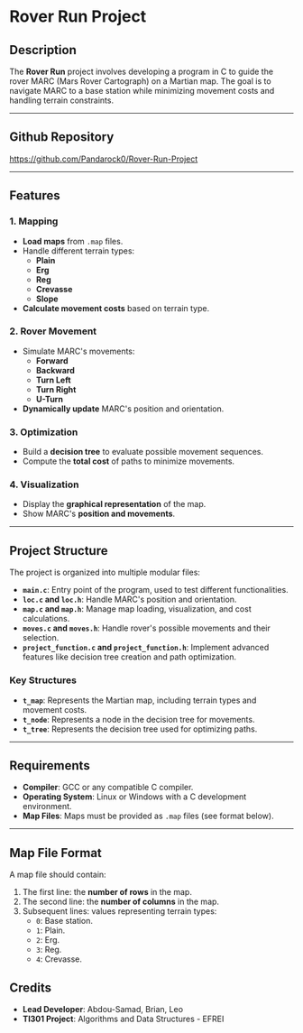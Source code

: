# **Rover Run Project**

## **Description**

The **Rover Run** project involves developing a program in C to guide the rover MARC (Mars Rover Cartograph) on a Martian map. The goal is to navigate MARC to a base station while minimizing movement costs and handling terrain constraints.

---

## **Github Repository**
https://github.com/Pandarock0/Rover-Run-Project

---

## **Features**

### **1. Mapping**
- **Load maps** from `.map` files.
- Handle different terrain types:
  - **Plain**
  - **Erg**
  - **Reg**
  - **Crevasse**
  - **Slope**
- **Calculate movement costs** based on terrain type.

### **2. Rover Movement**
- Simulate MARC's movements:
  - **Forward**
  - **Backward**
  - **Turn Left**
  - **Turn Right**
  - **U-Turn**
- **Dynamically update** MARC's position and orientation.

### **3. Optimization**
- Build a **decision tree** to evaluate possible movement sequences.
- Compute the **total cost** of paths to minimize movements.

### **4. Visualization**
- Display the **graphical representation** of the map.
- Show MARC's **position and movements**.

---

## **Project Structure**

The project is organized into multiple modular files:

- **`main.c`**: Entry point of the program, used to test different functionalities.
- **`loc.c` and `loc.h`**: Handle MARC's position and orientation.
- **`map.c` and `map.h`**: Manage map loading, visualization, and cost calculations.
- **`moves.c` and `moves.h`**: Handle rover's possible movements and their selection.
- **`project_function.c` and `project_function.h`**: Implement advanced features like decision tree creation and path optimization.

### **Key Structures**
- **`t_map`**: Represents the Martian map, including terrain types and movement costs.
- **`t_node`**: Represents a node in the decision tree for movements.
- **`t_tree`**: Represents the decision tree used for optimizing paths.

---

## **Requirements**

- **Compiler**: GCC or any compatible C compiler.
- **Operating System**: Linux or Windows with a C development environment.
- **Map Files**: Maps must be provided as `.map` files (see format below).

---

## **Map File Format**

A map file should contain:
1. The first line: the **number of rows** in the map.
2. The second line: the **number of columns** in the map.
3. Subsequent lines: values representing terrain types:
   - `0`: Base station.
   - `1`: Plain.
   - `2`: Erg.
   - `3`: Reg.
   - `4`: Crevasse.



## **Credits**

- **Lead Developer**: Abdou-Samad, Brian, Leo 
- **TI301 Project**: Algorithms and Data Structures - EFREI
